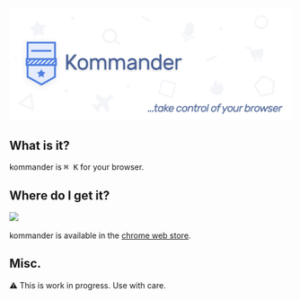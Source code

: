 ![](https://raw.githubusercontent.com/marginless/kommander/master/design/promotional-1400x560.png)

## What is it?

kommander is <kbd>⌘ K</kbd> for your browser.

## Where do I get it?

![](https://developer.chrome.com/webstore/images/ChromeWebStore_Badge_v2_206x58.png)

kommander is available in the [chrome web store](https://chrome.google.com/webstore/detail/kommander/lgehmhknkijkhhdlhdieghagaihfkimn?hl=en).

## Misc.

⚠️ This is work in progress. Use with care.

